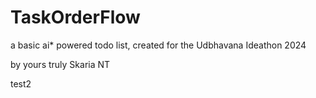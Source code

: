 # TaskOrderFlow
a basic ai* powered todo list, created for the Udbhavana Ideathon 2024

by yours truly Skaria NT

test2
